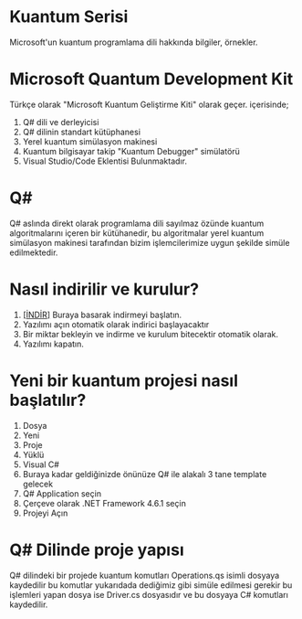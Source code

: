 
# Kuantum Serisi
Microsoft'un kuantum programlama dili hakkında bilgiler, örnekler.
# Microsoft Quantum Development Kit
Türkçe olarak "Microsoft Kuantum Geliştirme Kiti" olarak geçer. içerisinde;

 1. Q# dili ve derleyicisi 
 2. Q# dilinin standart kütüphanesi
 3. Yerel kuantum simülasyon makinesi
 4. Kuantum bilgisayar takip "Kuantum Debugger" simülatörü 
 5. Visual Studio/Code Eklentisi
Bulunmaktadır.
# Q#
Q# aslında direkt olarak programlama dili sayılmaz özünde kuantum algoritmalarını içeren bir kütühanedir, bu algoritmalar yerel kuantum simülasyon makinesi tarafından bizim işlemcilerimize uygun şekilde simüle edilmektedir.
# Nasıl indirilir ve kurulur?
 1. [\[İNDİR\]](https://docs.microsoft.com/en-us/quantum/install-guide/vs-2017?view=qsharp-preview) Buraya basarak indirmeyi başlatın.
 2. Yazılımı açın otomatik olarak indirici başlayacaktır
 3. Bir miktar bekleyin ve indirme ve kurulum bitecektir otomatik olarak.
 4. Yazılımı kapatın.

# Yeni bir kuantum projesi nasıl başlatılır?

 1. Dosya
 2. Yeni
 3. Proje
 4. Yüklü
 5. Visual C#
 6. Buraya kadar geldiğinizde önünüze Q# ile alakalı 3 tane template gelecek
 7. Q# Application seçin
 8. Çerçeve olarak .NET Framework 4.6.1 seçin
 9. Projeyi Açın

# Q# Dilinde proje yapısı
Q# dilindeki bir projede kuantum komutları Operations.qs isimli dosyaya kaydedilir bu komutlar yukarıdada dediğimiz gibi simüle edilmesi gerekir bu işlemleri yapan dosya ise Driver.cs dosyasıdır ve bu dosyaya C# komutları kaydedilir.
